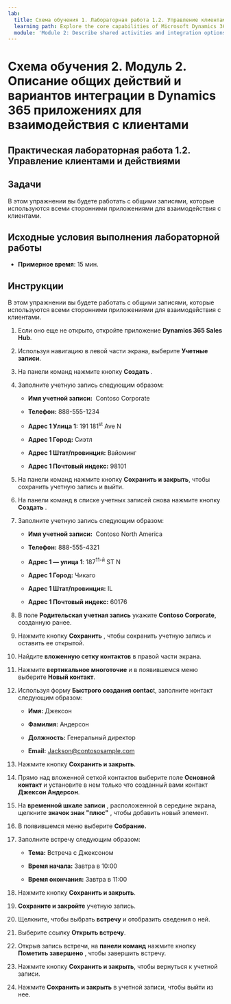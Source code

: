 ```yaml
---
lab:
  title: Схема обучения 1. Лабораторная работа 1.2. Управление клиентами и действиями
  learning path: Explore the core capabilities of Microsoft Dynamics 365 customer engagement apps
  module: 'Module 2: Describe shared activities and integration options in Dynamics 365 customer engagement apps'
---
```


Схема обучения 2. Модуль 2. Описание общих действий и вариантов интеграции в Dynamics 365 приложениях для взаимодействия с клиентами
========================

## Практическая лабораторная работа 1.2. Управление клиентами и действиями

## Задачи

В этом упражнении вы будете работать с общими записями, которые используются всеми сторонними приложениями для взаимодействия с клиентами. 

## Исходные условия выполнения лабораторной работы

  - **Примерное время**: 15 мин.

## Инструкции

В этом упражнении вы будете работать с общими записями, которые используются всеми сторонними приложениями для взаимодействия с клиентами. 

1. Если оно еще не открыто, откройте приложение **Dynamics 365 Sales Hub**.

2. Используя навигацию в левой части экрана, выберите **Учетные записи**.

3. На панели команд нажмите кнопку **Создать** .

4. Заполните учетную запись следующим образом:

    - **Имя учетной записи:**  Contoso Corporate

    - **Телефон:** 888-555-1234

    - **Адрес 1 Улица 1:** 191 181<sup data-htmlnode="">st</sup> Ave N

    - **Адрес 1 Город:** Сиэтл

    - **Адрес 1 Штат/провинция:** Вайоминг

    - **Адрес 1 Почтовый индекс:** 98101

5. На панели команд нажмите кнопку **Сохранить и закрыть**, чтобы сохранить учетную запись и выйти.

6. На панели команд в списке учетных записей снова нажмите кнопку **Создать** .

7. Заполните учетную запись следующим образом:

    - **Имя учетной записи:**  Contoso North America

    - **Телефон:** 888-555-4321

    - **Адрес 1 — улица 1**: 187<sup data-htmlnode="">11-й</sup> ST N

    - **Адрес 1 Город:** Чикаго

    - **Адрес 1 Штат/провинция:** IL

    - **Адрес 1 Почтовый индекс:** 60176

8. В поле **Родительская учетная запись** укажите **Contoso Corporate**, созданную ранее.

9. Нажмите кнопку **Сохранить** , чтобы сохранить учетную запись и оставить ее открытой.

10. Найдите **вложенную сетку контактов** в правой части экрана.

11. Нажмите **вертикальное многоточие** и в появившемся меню выберите **Новый контакт**.

12. Используя форму **Быстрого создания contac**t, заполните контакт следующим образом:

    - **Имя:** Джексон

    - **Фамилия:** Андерсон

    - **Должность:** Генеральный директор

    - **Email:** [Jackson@contososample.com](mailto:Jackson@contososample.com)

13. Нажмите кнопку **Сохранить и закрыть**.

14. Прямо над вложенной сеткой контактов выберите поле **Основной контакт** и установите в нем только что созданный вами контакт **Джексон Андерсон**.

15. На **временной шкале записи** , расположенной в середине экрана, щелкните **значок знак "плюс"** , чтобы добавить новый элемент.

16. В появившемся меню выберите **Собрание.**

17. Заполните встречу следующим образом:

    - **Тема:** Встреча с Джексоном

    - **Время начала:** Завтра в 10:00

    - **Время окончания:** Завтра в 11:00

18. Нажмите кнопку **Сохранить и закрыть**.

19. **Сохраните и закройте** учетную запись.

20. Щелкните, чтобы выбрать **встречу** и отобразить сведения о ней.

21. Выберите ссылку **Открыть встречу**.

22. Открыв запись встречи, на **панели команд** нажмите кнопку **Пометить завершено** , чтобы завершить встречу.

23. Нажмите кнопку **Сохранить и закрыть**, чтобы вернуться к учетной записи.

24. Нажмите **Сохранить и закрыть** в учетной записи, чтобы выйти из нее.
